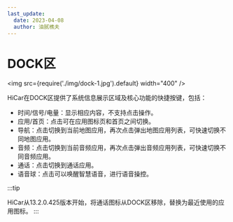 ```yaml
---
last_update:
  date: 2023-04-08
  author: 油腻樵夫
---
```


# DOCK区

<img
    src={require('./img/dock-1.jpg').default}
    width="400" 
/>


HiCar在DOCK区提供了系统信息展示区域及核心功能的快捷按键，包括：
* 时间/信号/电量：显示相应内容，不支持点击操作。
* 应用/首页：点击可在应用图标页和首页之间切换。
* 导航：点击切换到当前地图应用，再次点击弹出地图应用列表，可快速切换不同地图应用。
* 音频：点击切换到当前音频应用，再次点击弹出音频应用列表，可快速切换不同音频应用。
* 通话：点击切换到通话应用。
* 语音球：点击可以唤醒智慧语音，进行语音操控。


:::tip

HiCar从13.2.0.425版本开始，将通话图标从DOCK区移除，替换为最近使用的应用图标。
:::